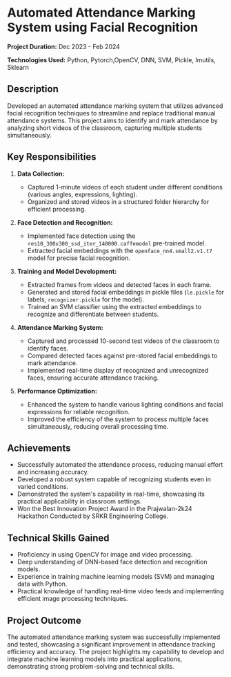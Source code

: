 # Automated Attendance Marking System using Facial Recognition

**Project Duration:** Dec 2023 - Feb 2024

**Technologies Used:** Python, Pytorch,OpenCV, DNN, SVM, Pickle, Imutils, Sklearn

## Description
Developed an automated attendance marking system that utilizes advanced facial recognition techniques to streamline and replace traditional manual attendance systems. This project aims to identify and mark attendance by analyzing short videos of the classroom, capturing multiple students simultaneously.

## Key Responsibilities

1. **Data Collection:**
   - Captured 1-minute videos of each student under different conditions (various angles, expressions, lighting).
   - Organized and stored videos in a structured folder hierarchy for efficient processing.

2. **Face Detection and Recognition:**
   - Implemented face detection using the `res10_300x300_ssd_iter_140000.caffemodel` pre-trained model.
   - Extracted facial embeddings with the `openface_nn4.small2.v1.t7` model for precise facial recognition.

3. **Training and Model Development:**
   - Extracted frames from videos and detected faces in each frame.
   - Generated and stored facial embeddings in pickle files (`le.pickle` for labels, `recognizer.pickle` for the model).
   - Trained an SVM classifier using the extracted embeddings to recognize and differentiate between students.

4. **Attendance Marking System:**
   - Captured and processed 10-second test videos of the classroom to identify faces.
   - Compared detected faces against pre-stored facial embeddings to mark attendance.
   - Implemented real-time display of recognized and unrecognized faces, ensuring accurate attendance tracking.

5. **Performance Optimization:**
   - Enhanced the system to handle various lighting conditions and facial expressions for reliable recognition.
   - Improved the efficiency of the system to process multiple faces simultaneously, reducing overall processing time.

## Achievements
- Successfully automated the attendance process, reducing manual effort and increasing accuracy.
- Developed a robust system capable of recognizing students even in varied conditions.
- Demonstrated the system's capability in real-time, showcasing its practical applicability in classroom settings.
- Won the Best Innovation Project Award in the Prajwalan-2k24 Hackathon Conducted by SRKR Engineering College.

## Technical Skills Gained
- Proficiency in using OpenCV for image and video processing.
- Deep understanding of DNN-based face detection and recognition models.
- Experience in training machine learning models (SVM) and managing data with Python.
- Practical knowledge of handling real-time video feeds and implementing efficient image processing techniques.

## Project Outcome
The automated attendance marking system was successfully implemented and tested, showcasing a significant improvement in attendance tracking efficiency and accuracy. The project highlights my capability to develop and integrate machine learning models into practical applications, demonstrating strong problem-solving and technical skills.
